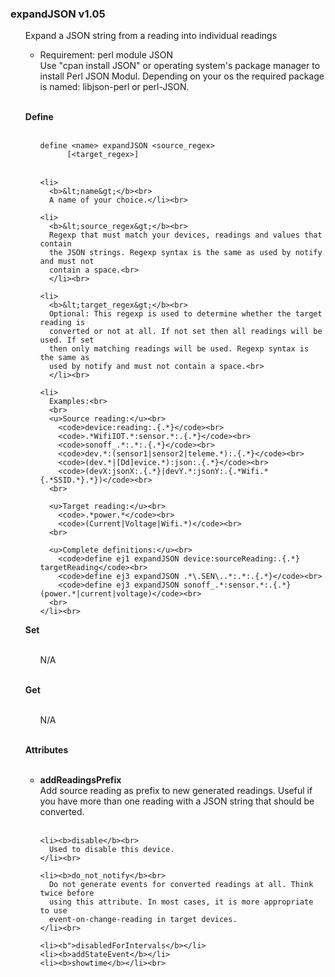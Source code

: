 
<h3>expandJSON v1.05</h3>

<ul>
  <p>Expand a JSON string from a reading into individual readings</p>

  <ul>
    <li>Requirement: perl module JSON<br>
      Use "cpan install JSON" or operating system's package manager to install
      Perl JSON Modul. Depending on your os the required package is named: 
      libjson-perl or perl-JSON.
    </li>
  </ul><br>
  
  <b>Define</b><br><br>
  
  <ul>
    <code>define &lt;name&gt; expandJSON &lt;source_regex&gt; 
      [&lt;target_regex&gt;]</code><br><br>

    <li>
      <b>&lt;name&gt;</b><br>
      A name of your choice.</li><br>

    <li>
      <b>&lt;source_regex&gt;</b><br>
      Regexp that must match your devices, readings and values that contain
      the JSON strings. Regexp syntax is the same as used by notify and must not
      contain a space.<br>
      </li><br>
      
    <li>
      <b>&lt;target_regex&gt;</b><br>
      Optional: This regexp is used to determine whether the target reading is
      converted or not at all. If not set then all readings will be used. If set
      then only matching readings will be used. Regexp syntax is the same as
      used by notify and must not contain a space.<br>
      </li><br>

    <li>
      Examples:<br>
      <br>
      <u>Source reading:</u><br>
        <code>device:reading:.{.*}</code><br>
        <code>.*WifiIOT.*:sensor.*:.{.*}</code><br>
        <code>sonoff_.*:.*:.{.*}</code><br>
        <code>dev.*:(sensor1|sensor2|teleme.*):.{.*}</code><br>
        <code>(dev.*|[Dd]evice.*):json:.{.*}</code><br>
        <code>(devX:jsonX:.{.*}|devY.*:jsonY:.{.*Wifi.*{.*SSID.*}.*})</code><br>
      <br>

      <u>Target reading:</u><br>
        <code>.*power.*</code><br>
        <code>(Current|Voltage|Wifi.*)</code><br>
      <br>

      <u>Complete definitions:</u><br>
        <code>define ej1 expandJSON device:sourceReading:.{.*} targetReading</code><br>
        <code>define ej3 expandJSON .*\.SEN\..*:.*:.{.*}</code><br>
        <code>define ej3 expandJSON sonoff_.*:sensor.*:.{.*} (power.*|current|voltage)</code><br>
      <br>
    </li><br>
  </ul>

  <b>Set</b><br><br>
  <ul>
    N/A<br><br>
  </ul>
  
  <b>Get</b><br><br>
  <ul>
    N/A<br><br>
  </ul>
  
  <b>Attributes</b><br><br>
  <ul>
    <li><b>addReadingsPrefix</b><br>
      Add source reading as prefix to new generated readings. Useful if you have
      more than one reading with a JSON string that should be converted.
    </li><br>

    <li><b>disable</b><br>
      Used to disable this device.
    </li><br>
    
    <li><b>do_not_notify</b><br>
      Do not generate events for converted readings at all. Think twice before
      using this attribute. In most cases, it is more appropriate to use 
      event-on-change-reading in target devices.
    </li><br>

    <li><b">disabledForIntervals</b></li>
    <li><b>addStateEvent</b></li>
    <li><b>showtime</b></li><br>
  </ul>
</ul>
